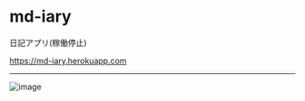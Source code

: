 # md-iary

日記アプリ(稼働停止)

https://md-iary.herokuapp.com

---

![image](https://user-images.githubusercontent.com/44367208/125153995-8fdc8200-e192-11eb-879e-14b1528b9ffa.png)
